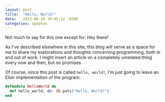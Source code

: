 ```yaml
---
layout: post
title:  "Hello, World!"
date:   2023-06-28 19:45:12 -0300
categories: updates
---
```


Not much to say for this one except for: Hey there!

As I've described elsewhere in this site, this blog will serve as a space for me to share my explorations and
thoughts concerning programming, both in and out of work. I might insert an article on a completely unrelated
thing every now and then, but no promises.

Of course, since this post is called `hello, world!`, I'm just going to leave an Elixir implementation of the
program:

```elixir
defmodule HelloWorld do
  def hello_world, do: IO.puts("Hello, World!")
end
```
